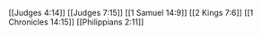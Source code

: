 [[Judges 4:14]]
[[Judges 7:15]]
[[1 Samuel 14:9]]
[[2 Kings 7:6]]
[[1 Chronicles 14:15]]
[[Philippians 2:11]]
